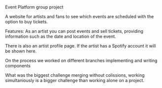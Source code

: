 Event Platform group project

A website for artists and fans to see which events are scheduled with the option to buy tickets.


Features:
  As an artist you can post events and sell tickets, providing information such as the date and location of the event. 
  
  There is also an artist profile page. If the artist has a Spotify account it will be shown here.
  
  
  
On the process
we worked on different branches implementing and writing components

What was the biggest challenge
merging without colissions, working simultaniously is a bigger challenge than working alone on a project.

